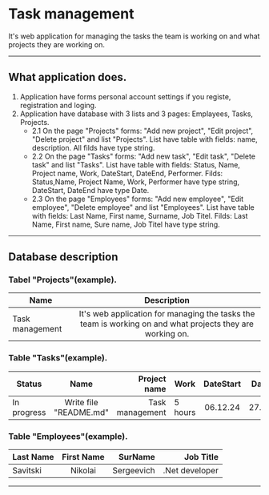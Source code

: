 # Task management
It's web application for managing the tasks the team is working on and what projects they are working on.
____
## What application does.
1. Application have forms personal account settings if you registe, registration and loging.
2. Application have database with 3 lists and 3 pages: Emplayees, Tasks, Projects.
   + 2.1 On the page "Projects" forms: "Add new project", "Edit project", "Delete project" and list "Projects". List have table with fields: name, description. All filds have type string.
   + 2.2 On the page "Tasks" forms: "Add new task", "Edit task", "Delete task" and list "Tasks". List have table with fields: Status, Name, Project name, Work, DateStart, DateEnd, Performer. Filds: Status,Name, Project Name, Work, Performer have type string, DateStart, DateEnd have type Date.
   + 2.3 On the page "Employees" forms: "Add new employee", "Edit employee", "Delete employee" and list "Employees". List have table with fields: Last Name, First name, Surname, Job Titel. Filds: Last Name, First name, Sure name, Job Titel have type string.
____
## Database description
### Tabel "Projects"(example).
| Name | Description |
|----------------|:---------:|
| Task management | It's web application for managing the tasks the team is working on and what projects they are working on.|
### Table "Tasks"(example).
| Status | Name | Project name | Work | DateStart | DateEnd | Performer |
|----------------|:---------:|----------------:|----------------|:---------:|----------------:|----------------:|
| In progress | Write file "README.md" | Task management | 5 hours | 06.12.24 | 27.12.24 | Savitski N.S. |
### Table "Employees"(example).
| Last Name | First Name | SurName | Job Title |
|----------------|:---------:|----------------:|----------------:|
| Savitski | Nikolai | Sergeevich | .Net developer |
____
